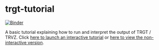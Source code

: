 # trgt-tutorial

[![Binder](https://mybinder.org/badge_logo.svg)](https://mybinder.org/v2/gh/tandem-repeat-workflows/trgt-tutorial/HEAD?labpath=tutorial.ipynb)


A basic tutorial explaining how to run and interpret the output of TRGT / TRVZ.
Click [here to launch an interactive tutorial](https://mybinder.org/v2/gh/tandem-repeat-workflows/trgt-tutorial/HEAD?labpath=tutorial.ipynb)
or [here to view the non-interactive version](https://github.com/tandem-repeat-workflows/trgt-tutorial/blob/main/tutorial.ipynb).

